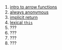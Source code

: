 1. [intro to arrow functions](/#/1)
1. [always anonymous](/#/1)
1. [implicit return](/#/3)
1. [lexical `this`](/#/4)
1. ???
1. ???
1. ???
1. ???